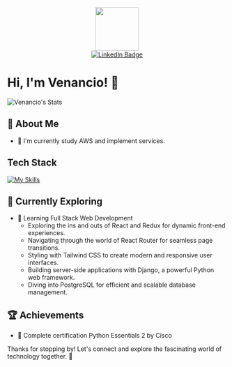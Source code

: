 <!--
**VenancioM/VenancioM** is a ✨ _special_ ✨ repository because its `README.md` (this file) appears on your GitHub profile.

Here are some ideas to get you started:

- 🔭 I’m currently working on ...
- 🌱 I’m currently learning ...
- 👯 I’m looking to collaborate on ...
- 🤔 I’m looking for help with ...
- 💬 Ask me about ...
- 📫 How to reach me: ...
- 😄 Pronouns: ...
- ⚡ Fun fact: ...
-->
<div id="header" align="center">
  <img src="https://media.giphy.com/media/M9gbBd9nbDrOTu1Mqx/giphy.gif" width="100"/>
  <div id="badges">
      <a href="https://mx.linkedin.com/in/venanciocr?trk=public-profile-badge-profile-badge-view-profile-cta">
        <img src="https://img.shields.io/badge/LinkedIn-blue?style=for-the-badge&logo=linkedin&logoColor=white" alt="LinkedIn Badge"/>
      </a>
  </div>
</div>


# Hi, I'm Venancio! 👋

![Venancio's Stats](https://github-readme-stats.vercel.app/api?username=VenancioM&theme=vue-dark&show_icons=true&hide_border=false&count_private=true)

## 🚀 About Me

- 🔭 I'm currently study AWS and implement services.


## Tech Stack
[![My Skills](https://skillicons.dev/icons?i=js,html,css,ts,python,django,mongodb,mysql,react,flutter,dart,git,gitlab,nextjs,nodejs,wordpress&theme=dark&perline=6)](https://skillicons.dev)

## 🌱 Currently Exploring

- 🚀 Learning Full Stack Web Development
  - Exploring the ins and outs of React and Redux for dynamic front-end experiences.
  - Navigating through the world of React Router for seamless page transitions.
  - Styling with Tailwind CSS to create modern and responsive user interfaces.
  - Building server-side applications with Django, a powerful Python web framework.
  - Diving into PostgreSQL for efficient and scalable database management.

 ## 🏆 Achievements

- 🌟 Complete certification Python Essentials 2 by Cisco

Thanks for stopping by! Let's connect and explore the fascinating world of technology together. 🚀
